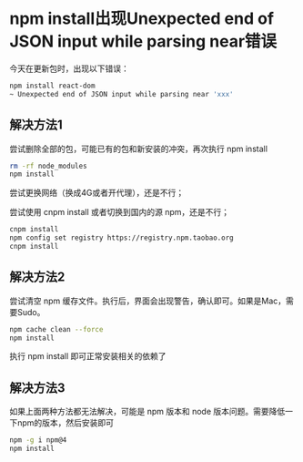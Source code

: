 # npm install出现Unexpected end of JSON input while parsing near错误

今天在更新包时，出现以下错误：

~~~bash
npm install react-dom
~ Unexpected end of JSON input while parsing near 'xxx'
~~~

## 解决方法1

尝试删除全部的包，可能已有的包和新安装的冲突，再次执行 npm install 

~~~bash
rm -rf node_modules
npm install
~~~

尝试更换网络（换成4G或者开代理），还是不行；

尝试使用 cnpm install 或者切换到国内的源 npm，还是不行；

~~~bash
cnpm install
npm config set registry https://registry.npm.taobao.org
cnpm install
~~~

## 解决方法2

尝试清空 npm 缓存文件。执行后，界面会出现警告，确认即可。如果是Mac，需要Sudo。

~~~bash
npm cache clean --force
npm install
~~~

执行 npm install 即可正常安装相关的依赖了

## 解决方法3

如果上面两种方法都无法解决，可能是 npm 版本和 node 版本问题。需要降低一下npm的版本，然后安装即可

~~~bash
npm -g i npm@4
npm install
~~~